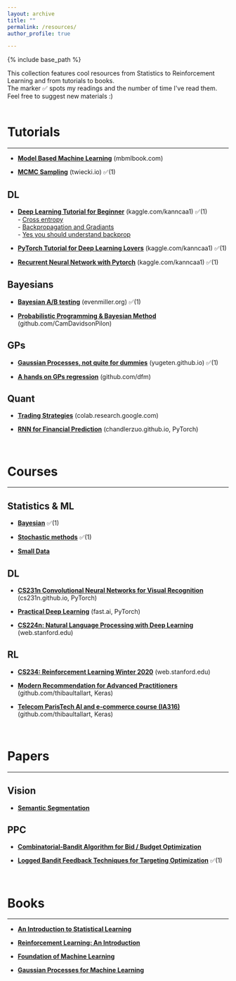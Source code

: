 ```yaml
---
layout: archive
title: ""
permalink: /resources/
author_profile: true

---
```


{% include base_path %}

This collection features cool resources from Statistics to Reinforcement Learning and from tutorials to books.<br>
The marker ✅ spots my readings and the number of time I've read them. Feel free to suggest new materials :)
<br><br>

# Tutorials
-----

+ [**Model Based Machine Learning**](http://www.mbmlbook.com/toc.html) (mbmlbook.com)

+ [**MCMC Sampling**](https://twiecki.io/blog/2015/11/10/mcmc-sampling/) (twiecki.io) ✅(1)

## DL

+ [**Deep Learning Tutorial for Beginner**](https://www.kaggle.com/kanncaa1/deep-learning-tutorial-for-beginners) (kaggle.com/kanncaa1) ✅(1)
     <br> - [Cross entropy](https://peterroelants.github.io/posts/cross-entropy-softmax/)
     <br> - [Backpropagation and Gradiants](http://cs231n.stanford.edu/slides/2018/cs231n_2018_ds02.pdf)
     <br> - [Yes you should understand backprop](https://medium.com/@karpathy/yes-you-should-understand-backprop-e2f06eab496b)

+ [**PyTorch Tutorial for Deep Learning Lovers**](https://www.kaggle.com/kanncaa1/pytorch-tutorial-for-deep-learning-lovers) (kaggle.com/kanncaa1) ✅(1)

+ [**Recurrent Neural Network with Pytorch**](https://www.kaggle.com/kanncaa1/recurrent-neural-network-with-pytorch) (kaggle.com/kanncaa1) ✅(1)

## Bayesians

+ [**Bayesian A/B testing**](https://www.evanmiller.org/bayesian-ab-testing.html) (evenmiller.org) ✅(1)

+ [**Probabilistic Programming & Bayesian Method**](https://github.com/Vincent-Maladiere/Probabilistic-Programming-and-Bayesian-Methods-for-Hackers) (github.com/CamDavidsonPilon)

## GPs

+ [**Gaussian Processes, not quite for dummies**](https://yugeten.github.io/posts/2019/09/GP/) (yugeten.github.io) ✅(1)

+ [**A hands on GPs regression**](https://github.com/dfm/gp/blob/master/worksheet.ipynb) (github.com/dfm)

## Quant

+ [**Trading Strategies**](https://colab.research.google.com/drive/1FzLCI0AO3c7A4bp9Fi01UwXeoc7BN8sW#scrollTo=-SBhFpqZiEfx) (colab.research.google.com)

+ [**RNN for Financial Prediction**](https://chandlerzuo.github.io/blog/2017/11/darnn) (chandlerzuo.github.io, PyTorch)

<br>

# Courses 
-------

## Statistics & ML

+ [**Bayesian**](https://www.dropbox.com/sh/xm781fvzzhrumf9/AADd882B5sO3jXSBxnxH9dt3a?dl=0) ✅(1)

+ [**Stochastic methods**](https://www.dropbox.com/sh/kz9cmoziy5hfrk7/AABe0MfCRAPRtZ90BBmRftV4a?dl=0) ✅(1)

+ [**Small Data**](https://www.dropbox.com/sh/x9bvj0v3rhct9po/AAAJAirKg-_gynqXAIdFbwcoa?dl=0)

## DL

+ [**CS231n Convolutional Neural Networks for Visual Recognition**](http://cs231n.github.io/) (cs231n.github.io, PyTorch)

+ [**Practical Deep Learning**](https://course.fast.ai/) (fast.ai, PyTorch)

+ [**CS224n: Natural Language Processing with Deep Learning**](http://web.stanford.edu/class/cs224n/) (web.stanford.edu)

## RL

+ [**CS234: Reinforcement Learning Winter 2020**](http://web.stanford.edu/class/cs234/schedule.html) (web.stanford.edu)

+ [**Modern Recommendation for Advanced Practitioners**](https://github.com/thibaultallart/bandit-reco) (github.com/thibaultallart, Keras)

+ [**Telecom ParisTech AI and e-commerce course (IA316)**](https://github.com/thibaultallart/IA316-2020) (github.com/thibaultallart, Keras)

<br>

# Papers
------

## Vision

+ [**Semantic Segmentation**](https://www.dropbox.com/s/jj08jjuwmq998my/Predicting%20Deeper%20into%20the%20Future%20of%20Semantic%20Segmentation.pdf?dl=0)

## PPC

+ [**Combinatorial-Bandit Algorithm for Bid / Budget Optimization**](https://www.dropbox.com/s/eagtc15dg0dm3l3/Combinatorial-Bandit%20Algorithm%20for%20Bid%20Budget%20Optimization.pdf?dl=0)

+ [**Logged Bandit Feedback Techniques for Targeting Optimization**](https://www.dropbox.com/s/7tpjioxvwoexulz/Logged%20Bandit%20Feedback%20Techniques%20for%20Targeting%20Optimization.pdf?dl=0) ✅(1)

<br>

# Books
-------

+ [**An Introduction to Statistical Learning**](https://www.dropbox.com/s/1puqrqqgzng16tb/ISLR%20Seventh%20Printing.pdf?dl=0)

+ [**Reinforcement Learning: An Introduction**](https://www.dropbox.com/s/08f97evsppu5tz6/SuttonBartoIPRLBook2ndEd.pdf?dl=0)

+ [**Foundation of Machine Learning**](https://www.dropbox.com/s/nweuqrhkbid4jvy/foundations_of_machine_learning.pdf?dl=0)

+ [**Gaussian Processes for Machine Learning**](https://www.dropbox.com/s/q50zykqom9z7xur/Gaussian_Processes_RW.pdf?dl=0)
